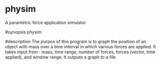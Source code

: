 # physim
A parametric force application simulator

#synopsis
physim <file>

#description
The purpos of this program is to graph the position of an object with mass over a time interval in which various forces are applied.
It takes input from <file>: mass, time range, number of forces, forces (vector, time applied), and window range.
It outputs a graph to a file.
